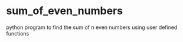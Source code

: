 # sum_of_even_numbers
python program to find the sum of n even numbers using user defined functions
